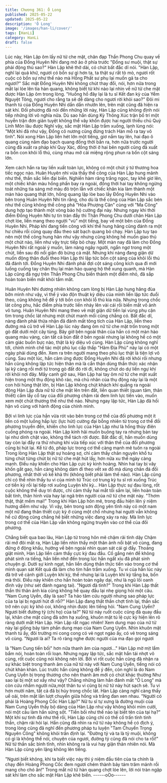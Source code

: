 ```yaml
---
title: Chương 361: Ô Long
published: 2025-05-22
updated: 2025-05-22
description: 'Ô Long'
image: '/images/han-li/cover/'
tags: [HanLi]
category: HanLi
draft: false
---
```


Lúc này, Hàn Lập ôm lấy nữ tử che mặt, chân đạp Thần Phong
Chu quay về phía của Đổng Huyên Nhi đang mờ ảo ở phía trước
"Đổng sư muội, thật sự phải động thủ sao?" Hàn Lập khẽ thở dài,
có chút bất đắc dĩ nói.
"Hàn Lập, nghĩ lại quá khứ, ngươi có bổn sự gì hơn ta, ta thật sự
rất tò mò, ngươi rốt cuộc có bổn sự như thế nào mà Hồng Phất sư
phụ lại muốn gả ta cho ngươi?" Sắc mặt Đổng Huyên Nhi không
chút thay đổi, nói, hơn nữa trong mắt lại lóe lên tia hàn quang,
không biết từ khi nào lại nhìn về nữ tử che mặt được Hàn Lập ôm
trong lòng.
"Huống hồ đây lại là tu sĩ Kết đan kỳ của Yểm Nguyệt Tông,
ngươi cho rằng ta sẽ dễ dàng cho ngươi rời khỏi sao?" Đôi mi
thanh tú của Đổng Huyên Nhi dần dần nhướn lên, trên mặt cũng
đã hiện ra sát khí.
Đối phương đã nói đến những lời này, Hàn Lập cũng không định
nói tiếp những lời vô nghĩa nữa.
Dù sao hắn dùng Kỳ Thông Xúc trận bố trí một huyễn trận đơn
giản tuyệt không thể vây khốn được hai người thiếu chủ Quỷ Linh
Môn lâu được
Nghĩ vậy, sắc mặt Hàn Lập trầm xuống, lạnh lùng nói: "Một khi đã
như vậy, Đổng cô nương cũng đừng trách Hàn mỗ ra tay vô tình".
Nói xong Hàn Lập liền hét lớn một tiếng, giơ nắm tay lên, hai đạo
ô quang cùng năm đạo bạch quang đồng thời bắn ra, hơn nữa
trước người cũng đã xuất ra pháp khí Quy Xác, đồng thời ở hai
bên người cũng đã xuất ra bốn con khôi lỗ thú, cùng nhau mở cái
miệng rộng phun ra bốn cột sáng lớn.

Xem cách hắn ra tay liền xuất toàn lực, không có một chút ý tứ
thương hoa tiếc ngọc nào.
Huân Huyên nhi vừa thấy thế công của Hàn Lập hung mãnh như
thế, thần sắc liền đại biến.
Nghiến hàm răng trắng ngọc, tay khẽ giơ lên, một chiếc khăn màu
hồng phấn bay ra ngoài, đồng thời hai tay không ngừng toát
những tia sáng mờ màu đỏ trộn lẫn với chiếc khăn kia làm thành
một màn hào quang thật lớn, hồng quang lập lòe bao lấy Đổng
Huyên Nhi vào bên trong
Huân Huyên Nhi tin rằng, cho dù là thế công của Hàn Lập sắc
bén như thế cũng không thể công phá "Hỏa Phượng Cân" cùng
với "Ma Công" dung hợp tạo thành một vòng bảo hộ cường đại
này.
Nhưng ngay khi thời điểm Đổng Huyên Nhi tự tin tràn đầy thì
Thần Phong Chu dưới chân Hàn Lập chợt lóe, liền mang theo
người "vù" một tiếng, bay về một bên của Đổng Huyên Nhi.
Pháp khí đang tiến công với khí thế hung hăng cũng đánh ra một
hư chiêu rồi cũng quay đầu theo sát bạch quang bỏ chạy.
Hàn Lập tuy tạo nên một thế công hung hãn như vậy nhưng cũng
không hề muốn giao thủ một chút nào, liền như vậy trực tiếp bỏ
chạy.
Một màn nay đã làm cho Đổng Huyên Nhi rất ngoài ý muốn, làm
nàng ngây người, ngẩn ngơ trong một chút, liền sau đó nổi giận
đỏ bừng cả mặt.
Nhưng khi nàng đang giận dữ muốn động thân đuổi theo Hàn Lập
thì lập tức bốn cột sáng của khôi lỗi thú đã đánh tới.
Đổng Huyên Nhi đành phải đợi cột sáng công kích qua đi mới
luống cuống tay chân thu lại màn hào quang hộ thể xung quanh,
mà Hàn Lập cũng đã ngự trên Thần Phong Chu biến thành một
điểm nhỏ, đã sắp hoàn toàn biến mất khỏi tầm mắt.

Huân Huyên Nhi đương nhiên không cam lòng bị Hàn Lập hung
hăng đùa bỡn mình như vậy, vì thế ỷ vào độn thuật kỳ diệu của
mình liền lập tức đuổi theo, cũng không hề để ý tới bốn con khôi
lỗ thú kia nữa.
Nhưng trong chốc lát công phu, hắc điểm phía trước liền nháy lên
vài cái rồi biến mất vô ảnh vô tung.
Huân Huyên Nhi mang theo vẻ mặt giận dữ tiến lại vùng phụ cận
tìm trong chốc lát nhưng một chút manh mối cũng chẳng có.
Bất đắc dĩ, nàng đành phải thừa nhận đã đánh mất tông tích của
Hàn Lập, liền theo đường mà cũ trở về
Hàn Lập lúc này đang ôm nữ tử che mặt trốn trong một gò đất
dưới một cây tùng. Bây giờ bên ngoài thân của hắn có một màn
hào quang màu vàng, cản tất cả bùn đất ở bên ngoài nhưng lại
không hề có một cảm giác buồn bực nào, thật là kỳ diệu vô cùng.
Hàn Lập cũng không nghĩ tới, chính mình chế tác một phù lục cấp
thấp "Hãm Địa Phù" này lại có một ngày phải dùng đến. Xem ra
trên người mang theo phù lục thật là tiện lợi vô cùng.
Sau một lúc, hắn cảm ứng được Đổng Huyên Nhi đã rời khỏi rồi
nhưng hắn cũng không lập tức hiện thân mà là cẩn thận dùng
thần thức xác nhận lại kỹ càng rồi mới từ trong gò đất đó rời đi,
không chút do dự liền ngự khí rời khỏi nơi đây.
Mấy canh giờ sau, Hàn Lập hai tay ôm nữ tử che mặt xuất hiện
trong một thụ động khô ráo, mà chủ nhân của thụ động này lại là
một con hôi hùng thật lớn, bị Hàn Lập không chút khách khí
quẳng ra ngoài động
Hàn Lập đưa nữ tử che mặt lên trên đất, liền quan thiết (quan
tâm, thân thiết) cầm lấy cổ tay của đối phương chậm rãi đem linh
lực tiến vào, muốn xem một chút thương thế như thế nào.
Nhưng ngay lập tức, Hàn Lập đã hối hận vô cùng với hành động
của chính mình.

Bởi vì linh lực của hắn vừa rót vào bên trong cơ thể của đối
phương một ít liền có một luồng hấp lực (lực hút) cường đại bỗng
nhiên từ trong cơ thể đối phương truyền đến, khiến cho linh lực
của Hàn Lập như là hồng thủy điên cuồng phóng ra ngoài.
Hàn Lập kinh hãi muốn buông tay ra nhưng bàn tay lại như dính
chặt vào, không thể tách rời được.
Bất đắc dĩ, hắn muốn dùng tay còn lại đẩy ra thử nhưng khi vừa
tiếp xúc với thân thể của đối phương cũng bị hút lại. Kể từ đó,
pháp lực trong cơ thể càng mạnh mẽ tuôn ra ngoài
Trong lòng Hàn Lập thật sự hoảng sợ, chỉ cảm thấy chân nguyên
khổ tu từng chút từng chút bị nữ tử che mặt hút lấy, hơn nữa xu
thế ngày càng mạnh.
Điều này khiến cho Hàn Lập cực kỳ kinh hoảng.
Nhìn hai tay bị vây khốn gắt gao, hắn càng không dám đi theo vết
xe đổ mà dùng chân đá đối phương, nhất thời vô kế khả thi
(không biết phải làm thế nào).
Hàn Lập cũng chỉ có thể nhìn thấy tu vi của mình từ Trúc cơ trung
kỳ tu sĩ rơi xuống Trúc cơ tiền kỳ rồi lại tiếp rơi xuống Luyện khí
kỳ…
Hàn Lập thực sự đau lòng, rốt cuộc không thể duy trì được, chỉ
cảm thấy hai mắt tối sầm lại, liền hoàn toàn bất tỉnh, thân hình
vừa hay lại ngã trên người của nữ tử che mặt này.
"Thơm thật, thật mềm mại!" Trong khi Hàn Lập hôn mê, trong đầu
hiện lên ý niệm hương diễm như vậy.
Vì vậy, bên trong sơn động yên tĩnh này có một nam một nữ đang
thân thiết cực kỳ ở cùng một chổ nhưng hai người vẫn không hề
cử động cũng chẳng hề biết những việc đang xảy ra này. Mà linh
lực trong cơ thể của Hàn Lập vẫn không ngừng truyền vào cơ thể
của đối phương.

Chẳng biết qua bao lâu, Hàn Lập từ trong hôn mê chậm rãi tỉnh
dậy
Chậm rãi mở đôi mắt ra, Hàn Lập liền nhìn thấy một thân ảnh nổi
bật vô cùng, đang đứng ở động khẩu, hướng về bên ngoài nhìn
quan sát cái gì đấy.
Thoáng giật mình, Hàn Lập liền cảm thấy cực kỳ đau đầu. Cố
gắng nén để không phát sinh ra tiếng, hắn liền nhớ đến trong lúc
hắn ngất xỉu đã phát sinh chuyện gì. Dưới sự kinh ngạt, hắn liền
dùng thần thức tiến vào trong cơ thể mình quan sát
Kết quả đã làm cho tim hắn trầm xuống.
Tu vi của hắn lúc này đã trở về cảnh giới Luyện khí kỳ, thế nhưng
lại là Luyện khí kỳ tầng ba, bốn mà thôi. Điều này khiến cho hắn
hoàn toàn ngây dại, như là ngũ lôi oanh đỉnh vậy (như sét đánh
ngang tai).
"Ngươi đã tỉnh?" Trong khi Hàn Lập thất thần thì thân ảnh kia
cũng không hề quay đầu lại nhẹ giọng hỏi một câu.
"Nam Cung Uyển, đây là sao? Ta hảo tâm cứu người nhưng sao
pháp lực của ta lại bị ngươi hút đi rồi?"
Hàn Lập đang thất thần chợt tỉnh lại, thần sắc trở nên cực kỳ khó
coi, không nhịn được lên tiếng hỏi.
"Nam Cung Uyển? Ngươi biết đường tỷ (chị họ) của ta?" Nữ tử
này ruốt cuộc cũng đã quay đầu lại, khăn che mặt cũng đã sớm
hạ xuống, khuôn mặt tú lệ cực kỳ hiện lên rõ ràng dưới mắt Hàn
Lập.
Hàn Lập rất ngạc nhiên!
Xem dung mạo của nữ tử này lại giống bảy tám phần dung mạo
của Nam Cung Uyển. Nhìn khuôn mặt thanh tú ấy, đôi trường mi
cong cong có vẻ ngọt ngào ấy, có vẻ trong sáng vô cùng.
"Ngươi là ai? Ta rõ ràng nghe được người của ma đạo gọi ngươi

là "Nam Cung tiền bối" hơn nữa thanh âm của ngươi…" Hàn Lập
mờ mịt lẩm bẩm nói, hoàn toàn rối loạn.
Nhưng ngay lập tức, sắc mặt hắn tái nhợt vô cùng, rốt cuộc cũng
nói không nên lời.
Bởi vì rốt cuộc hắn cũng đã nhận ra sự khác biệt trong thanh âm
của nữ tử này với Nam Cung Uyển, tiếng nói có chút khàn khàn.
Lúc trước hắn cũng không để ý đến, còn nghĩ là do Nam Cung
Uyển bị trọng thương cho nên thanh âm mới có chút khác thường
Như sao lại bị một sơ xẩy như vậy? Chẳng những làm hắn đánh
mất "Ô Long" mà còn cứu nhầm người nữa,một thân tu vi cũng bị
nữ tử này hút sạch sẽ.
Tu vi hơn mười năm, tất cả đã bị hủy trong chốc lát.
Hàn Lập càng nghĩ càng thấy uể oải, trên mặt lần lượt chuyển
giữa hồng và trắng đan xen nhau.
"Người có phải là Hoàng Phong Cốc Hàn Lập?"
Nữ tu sĩ tự xưng là đường muội của Nam Cung Uyển thấy bộ
dáng của Hàn Lập như vậy không khỏi mỉm cười, nói một câu làm
hắn sửng sốt.
"Tiền bối như thế nào lại biết tên của tại hạ?" Một khi sự tình đã
như thế rồi, Hàn Lập cũng chỉ có thế cố trấn tỉnh tinh thần, chậm
rãi hỏi lại.
Hắn cũng đã nhìn ra nữ tử này không hề có địch ý, trong lòng
cũng đã nghĩ đến phương pháp tu luyện "Tam Chuyển Trọng
Nguyên Công" không khỏi trấn định lại.
"Đường tỷ và ta là tỷ muội, không có gì là không thể nói, chuyện
của ngươi, đường tỷ cũng đã nói cho ta rồi!" Nữ tử thần sắc bình
tĩnh, nhìn không ra là vui hay giận thản nhiên nói.
Mà Hàn Lập cũng yên lặng không lên tiếng.

"Ngươi biết không, khi ta biết việc này thì ý niệm đầu tiên của ta
chính là chạy đến Hoàng Phong Cốc đem ngươi chém thành bảy
tám trăm mảnh rồi mang cho chó ăn!"
Trong mắt nữ tử hàn quang chợt lóe lên, lời nói tràn ngập sát khí
làm cho sắc mặt Hàn Lập khẽ biến.
------oOo------
